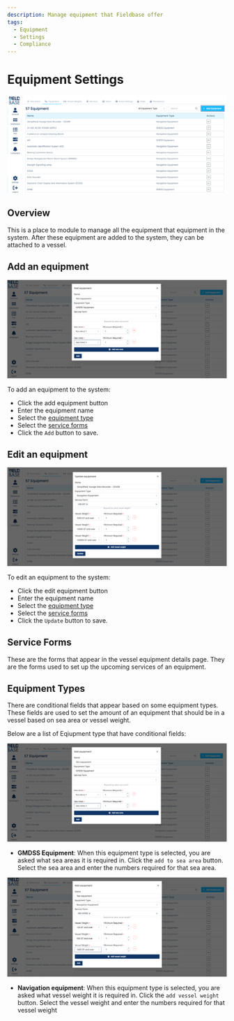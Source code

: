 ```yaml
---
description: Manage equipment that Fieldbase offer
tags:
  - Equipment
  - Settings
  - Compliance
---
```


# Equipment Settings

![Equipment Type List](./images/equipment-list.png)

## Overview

This is a place to module to manage all the equipment that equipment in the system. After these equipment are added to the system, they can be attached to a vessel.

## Add an equipment

![Add Equipment](./images/add-equipment.png)

To add an equipment to the system:

- Click the add equipment button
- Enter the equipment name
- Select the [equipment type](#equipment-types)
- Select the [service forms](#service-forms)
- Click the `Add` button to save.

## Edit an equipment

![Edit Equipment](./images/edit-equipment.png)

To edit an equipment to the system:

- Click the edit equipment button
- Enter the equipment name
- Select the [equipment type](#equipment-types)
- Select the [service forms](#service-forms)
- Click the `Update` button to save.

## Service Forms

These are the forms that appear in the vessel equipment details page. They are the forms used to set up the upcoming services of an equipment.

## Equipment Types

There are conditional fields that appear based on some equipment types. These fields are used to set the amount of an equipment that should be in a vessel based on sea area or vessel weight.

Below are a list of Eqiupment type that have conditional fields:

![Add Equipment](./images/add-equipment.png)

- **GMDSS Equipment**: When this equipment type is selected, you are asked what sea areas it is required in. Click the `add to sea area` button. Select the sea area and enter the numbers required for that sea area.

![Add Equipment](./images/add-equipment-2.png)

- **Navigation equipment**: When this equipment type is selected, you are asked what vessel weight it is required in. Click the `add vessel weight` button. Select the vessel weight and enter the numbers required for that vessel weight
